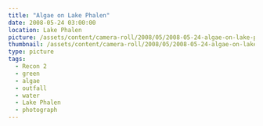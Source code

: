 ```yaml
---
title: "Algae on Lake Phalen"
date: 2008-05-24 03:00:00
location: Lake Phalen
picture: /assets/content/camera-roll/2008/05/2008-05-24-algae-on-lake-phalen/recon-2-009.jpg
thumbnail: /assets/content/camera-roll/2008/05/2008-05-24-algae-on-lake-phalen/recon-2-009-thumbnail.jpg
type: picture
tags:
  - Recon 2
  - green
  - algae
  - outfall
  - water
  - Lake Phalen
  - photograph
---
```

